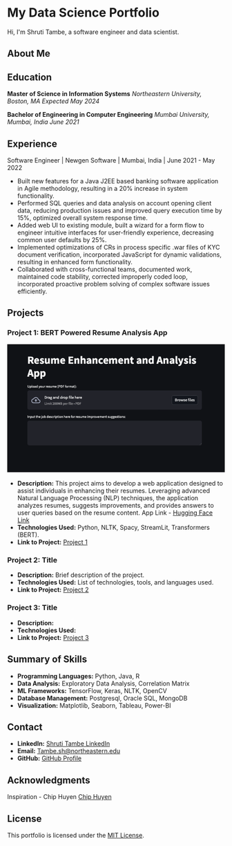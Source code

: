 # My Data Science Portfolio

Hi, I'm Shruti Tambe, a software engineer and data scientist.

## About Me

## Education

**Master of Science in Information Systems**
*Northeastern University, Boston, MA*
*Expected May 2024*

**Bachelor of Engineering in Computer Engineering**
*Mumbai University, Mumbai, India*
*June 2021*

## Experience

Software Engineer | Newgen Software | Mumbai, India | June 2021 - May 2022

- Built new features for a Java J2EE based banking software application in Agile methodology, resulting in a 20% increase in system functionality.
- Performed SQL queries and data analysis on account opening client data, reducing production issues and improved query execution time by 15%, optimized overall system response time.
- Added web UI to existing module, built a wizard for a form flow to engineer intuitive interfaces for user-friendly experience, decreasing common user defaults by 25%.
- Implemented optimizations of CRs in process specific .war files of KYC document verification, incorporated JavaScript for dynamic validations, resulting in enhanced form functionality.
- Collaborated with cross-functional teams, documented work, maintained code stability, corrected improperly coded loop, incorporated proactive problem solving of complex software issues efficiently.


## Projects

### Project 1: BERT Powered Resume Analysis App
![Screenshot](./assets/img/bert.png)
- **Description:** This project aims to develop a web application designed to assist individuals in enhancing their resumes. Leveraging advanced Natural Language Processing (NLP) techniques, the application analyzes resumes, suggests improvements, and provides answers to user queries based on the resume content. App Link - [Hugging Face Link](https://huggingface.co/spaces/sanjay11/resumesimilarity)
- **Technologies Used:** Python, NLTK, Spacy, StreamLit, Transformers (BERT).
- **Link to Project:** [Project 1](https://github.com/TambeShruti/BERT-Powered-Resume-Analysis-App)

### Project 2: Title

- **Description:** Brief description of the project.
- **Technologies Used:** List of technologies, tools, and languages used.
- **Link to Project:** [Project 2](link-to-project2)

### Project 3: Title

- **Description:** 
- **Technologies Used:** 
- **Link to Project:** [Project 3](link-to-project3)

## Summary of Skills

- **Programming Languages:** Python, Java, R
- **Data Analysis:** Exploratory Data Analysis, Correlation Matrix
- **ML Frameworks:** TensorFlow, Keras, NLTK, OpenCV
- **Database Management:** Postgresql, Oracle SQL, MongoDB
- **Visualization:** Matplotlib, Seaborn, Tableau, Power-BI


## Contact

- **LinkedIn:** [Shruti Tambe LinkedIn](https://www.linkedin.com/in/shrutitambe06/)
- **Email:** Tambe.sh@northeastern.edu
- **GitHub:** [GitHub Profile](https://github.com/TambeShruti)

## Acknowledgments

Inspiration - Chip Huyen [Chip Huyen](https://huyenchip.com)

## License

This portfolio is licensed under the [MIT License](LICENSE).
